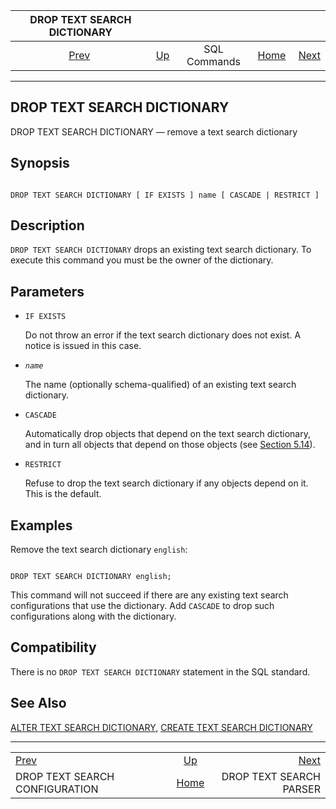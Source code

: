 

|                   DROP TEXT SEARCH DICTIONARY                   |                                        |              |                                                       |                                                          |
| :-------------------------------------------------------------: | :------------------------------------- | :----------: | ----------------------------------------------------: | -------------------------------------------------------: |
| [Prev](sql-droptsconfig.html "DROP TEXT SEARCH CONFIGURATION")  | [Up](sql-commands.html "SQL Commands") | SQL Commands | [Home](index.html "PostgreSQL 17devel Documentation") |  [Next](sql-droptsparser.html "DROP TEXT SEARCH PARSER") |

***

## DROP TEXT SEARCH DICTIONARY

DROP TEXT SEARCH DICTIONARY — remove a text search dictionary

## Synopsis

```

DROP TEXT SEARCH DICTIONARY [ IF EXISTS ] name [ CASCADE | RESTRICT ]
```

## Description

`DROP TEXT SEARCH DICTIONARY` drops an existing text search dictionary. To execute this command you must be the owner of the dictionary.

## Parameters

* `IF EXISTS`

    Do not throw an error if the text search dictionary does not exist. A notice is issued in this case.

* *`name`*

    The name (optionally schema-qualified) of an existing text search dictionary.

* `CASCADE`

    Automatically drop objects that depend on the text search dictionary, and in turn all objects that depend on those objects (see [Section 5.14](ddl-depend.html "5.14. Dependency Tracking")).

* `RESTRICT`

    Refuse to drop the text search dictionary if any objects depend on it. This is the default.

## Examples

Remove the text search dictionary `english`:

```

DROP TEXT SEARCH DICTIONARY english;
```

This command will not succeed if there are any existing text search configurations that use the dictionary. Add `CASCADE` to drop such configurations along with the dictionary.

## Compatibility

There is no `DROP TEXT SEARCH DICTIONARY` statement in the SQL standard.

## See Also

[ALTER TEXT SEARCH DICTIONARY](sql-altertsdictionary.html "ALTER TEXT SEARCH DICTIONARY"), [CREATE TEXT SEARCH DICTIONARY](sql-createtsdictionary.html "CREATE TEXT SEARCH DICTIONARY")

***

|                                                                 |                                                       |                                                          |
| :-------------------------------------------------------------- | :---------------------------------------------------: | -------------------------------------------------------: |
| [Prev](sql-droptsconfig.html "DROP TEXT SEARCH CONFIGURATION")  |         [Up](sql-commands.html "SQL Commands")        |  [Next](sql-droptsparser.html "DROP TEXT SEARCH PARSER") |
| DROP TEXT SEARCH CONFIGURATION                                  | [Home](index.html "PostgreSQL 17devel Documentation") |                                  DROP TEXT SEARCH PARSER |

